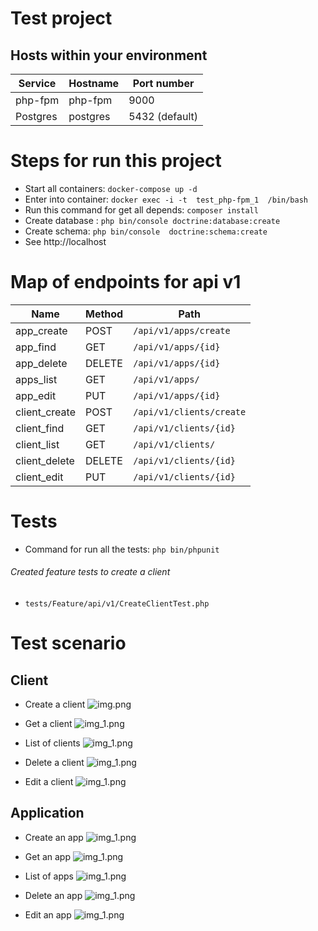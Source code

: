 Test project
==================================

## Hosts within your environment ##


Service|Hostname|Port number
------|---------|-----------
php-fpm|php-fpm|9000
Postgres|postgres|5432 (default)

# Steps for run this project #
* Start all containers: `docker-compose up -d`
* Enter into container: `docker exec -i -t  test_php-fpm_1  /bin/bash`
* Run this command for get all depends: `composer install`
* Create database : `php bin/console doctrine:database:create`
* Create schema: `php bin/console  doctrine:schema:create`
* See http://localhost

# Map of endpoints for api v1 #

Name|Method|Path
------|---------|-----------
app_create|POST|`/api/v1/apps/create`
app_find|GET|`/api/v1/apps/{id}`
app_delete|DELETE|`/api/v1/apps/{id}`
apps_list|GET|`/api/v1/apps/`
app_edit|PUT|`/api/v1/apps/{id}`
client_create|POST|`/api/v1/clients/create`
client_find|GET|`/api/v1/clients/{id}`
client_list|GET|`/api/v1/clients/`
client_delete|DELETE|`/api/v1/clients/{id}`
client_edit|PUT|`/api/v1/clients/{id}`

# Tests #
* Command for run all the tests: `php bin/phpunit  `

###### Created feature tests to create a client
* `tests/Feature/api/v1/CreateClientTest.php`


# Test scenario #
##  Client ##
* Create a client
![img.png](scenario/img.png)
  
* Get a client
![img_1.png](scenario/img_1.png)
  
* List of clients
![img_1.png](scenario/img_2.png)

* Delete a client
![img_1.png](scenario/img_3.png)

* Edit a client
![img_1.png](scenario/img_4.png)

##  Application ##
* Create an app
![img_1.png](scenario/img_5.png)

* Get an app
![img_1.png](scenario/img_6.png)

* List of apps
![img_1.png](scenario/img_7.png)
  
* Delete an app
![img_1.png](scenario/img_8.png)

* Edit an app
  ![img_1.png](scenario/img_9.png)